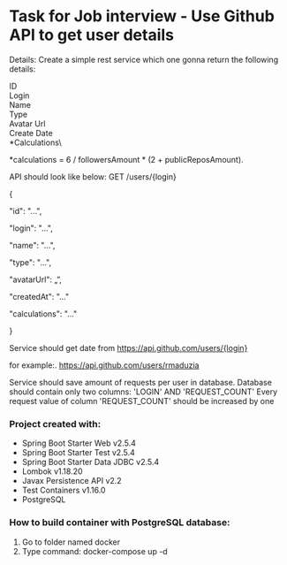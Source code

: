 # Task for Job interview - Use Github API to get user details



Details:
Create a simple rest service which one gonna return the following details:

ID\
Login\
Name\
Type\
Avatar Url\
Create Date\
*Calculations\

*calculations =  6 / followersAmount * (2 + publicReposAmount).

API should look like below:
GET /users/{​​​​​​login}​​​​​​

{​​​​​​

"id": "...",

"login": "...",

"name": "…",

"type": "...",

"avatarUrl": „”,

"createdAt": "..."

"calculations": "..."

}

Service should get date from https://api.github.com/users/{login}

for example:. https://api.github.com/users/rmaduzia



Service should save amount of requests per user in database.
Database should contain only two columns: 'LOGIN' AND 'REQUEST_COUNT'
Every request value of column 'REQUEST_COUNT' should be increased by one



### Project created with:

* Spring Boot Starter Web v2.5.4
* Spring Boot Starter Test v2.5.4
* Spring Boot Starter Data JDBC v2.5.4
* Lombok v1.18.20
* Javax Persistence API v2.2
* Test Containers v1.16.0
* PostgreSQL

### How to build container with PostgreSQL database:

1. Go to folder named docker
2. Type command: docker-compose up -d
